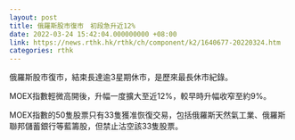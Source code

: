 ```yaml
---
layout: post
title: 俄羅斯股市復市　初段急升近12%
date: 2022-03-24 15:42:04.000000000 +08:00
link: https://news.rthk.hk/rthk/ch/component/k2/1640677-20220324.htm
categories: rthk
---
```


俄羅斯股市復市，結束長達逾3星期休市，是歷來最長休市紀錄。

MOEX指數輕微高開後，升幅一度擴大至近12%，較早時升幅收窄至約9%。

MOEX指數的50隻股票只有33隻獲准恢復交易，包括俄羅斯天然氣工業、俄羅斯聯邦儲蓄銀行等藍籌股，但禁止沽空該33隻股票。
